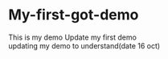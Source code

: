 # My-first-got-demo
This is my demo
Update my first demo<br>
updating my demo to understand(date 16 oct)